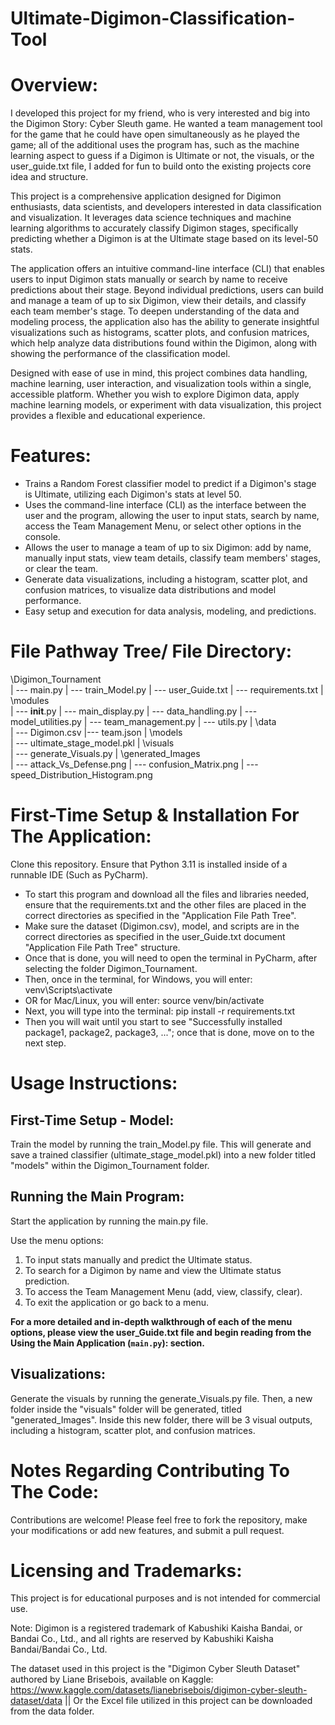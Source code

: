 # Ultimate-Digimon-Classification-Tool

# Overview:

I developed this project for my friend, who is very interested and big into the Digimon Story: Cyber Sleuth game. He wanted a team management tool for the game that he could have open simultaneously as he played the game; all of the additional uses the program has, such as the machine learning aspect to guess if a Digimon is Ultimate or not, the visuals, or the user_guide.txt file, I added for fun to build onto the existing projects core idea and structure.

This project is a comprehensive application designed for Digimon enthusiasts, data scientists, and developers interested in data classification and visualization. It leverages data science techniques and machine learning algorithms to accurately classify Digimon stages, specifically predicting whether a Digimon is at the Ultimate stage based on its level-50 stats.

The application offers an intuitive command-line interface (CLI) that enables users to input Digimon stats manually or search by name to receive predictions about their stage. Beyond individual predictions, users can build and manage a team of up to six Digimon, view their details, and classify each team member's stage. To deepen understanding of the data and modeling process, the application also has the ability to generate insightful visualizations such as histograms, scatter plots, and confusion matrices, which help analyze data distributions found within the Digimon, along with showing the performance of the classification model.

Designed with ease of use in mind, this project combines data handling, machine learning, user interaction, and visualization tools within a single, accessible platform. Whether you wish to explore Digimon data, apply machine learning models, or experiment with data visualization, this project provides a flexible and educational experience.

# Features:

- Trains a Random Forest classifier model to predict if a Digimon's stage is Ultimate, utilizing each Digimon's stats at level 50.
- Uses the command-line interface (CLI) as the interface between the user and the program, allowing the user to input stats, search by name, access the Team Management Menu, or select other options in the console.
- Allows the user to manage a team of up to six Digimon: add by name, manually input stats, view team details, classify team members' stages, or clear the team.
- Generate data visualizations, including a histogram, scatter plot, and confusion matrices, to visualize data distributions and model performance.
- Easy setup and execution for data analysis, modeling, and predictions.

# File Pathway Tree/ File Directory:
\Digimon_Tournament\
      | --- main.py
      | --- train_Model.py
      | --- user_Guide.txt
      | --- requirements.txt
|
   \modules\
      | --- __init__.py
      | --- main_display.py
      | --- data_handling.py
      | --- model_utilities.py
      | --- team_management.py
      | --- utils.py
|
   \data\
      | --- Digimon.csv
      |--- team.json
|
   \models\
      | --- ultimate_stage_model.pkl
|
   \visuals\
      | --- generate_Visuals.py
      |
         \generated_Images\
            | --- attack_Vs_Defense.png
            | --- confusion_Matrix.png
            | --- speed_Distribution_Histogram.png

# First-Time Setup & Installation For The Application:

Clone this repository.
Ensure that Python 3.11 is installed inside of a runnable IDE (Such as PyCharm).

- To start this program and download all the files and libraries needed, ensure that the requirements.txt and the other files are placed in the correct directories as specified in the "Application File Path Tree".
- Make sure the dataset (Digimon.csv), model, and scripts are in the correct directories as specified in the user_Guide.txt document "Application File Path Tree" structure.
- Once that is done, you will need to open the terminal in PyCharm, after selecting the folder Digimon_Tournament.
- Then, once in the terminal, for Windows, you will enter: venv\Scripts\activate
- OR for Mac/Linux, you will enter: source venv/bin/activate
- Next, you will type into the terminal: pip install -r requirements.txt
- Then you will wait until you start to see "Successfully installed package1, package2, package3, ..."; once that is done, move on to the next step.

# Usage Instructions:

## First-Time Setup - Model:

Train the model by running the train_Model.py file.
This will generate and save a trained classifier (ultimate_stage_model.pkl) into a new folder titled "models" within the Digimon_Tournament folder.

## Running the Main Program:

Start the application by running the main.py file.

Use the menu options:
1. To input stats manually and predict the Ultimate status.
2. To search for a Digimon by name and view the Ultimate status prediction.
3. To access the Team Management Menu (add, view, classify, clear).
0. To exit the application or go back to a menu.

**For a more detailed and in-depth walkthrough of each of the menu options, please view the user_Guide.txt file and begin reading from the **Using the Main Application (`main.py`):** section.**

## Visualizations:
Generate the visuals by running the generate_Visuals.py file.
Then, a new folder inside the "visuals" folder will be generated, titled "generated_Images". Inside this new folder, there will be 3 visual outputs, including a histogram, scatter plot, and confusion matrices.

# Notes Regarding Contributing To The Code:
Contributions are welcome! Please feel free to fork the repository, make your modifications or add new features, and submit a pull request.

# Licensing and Trademarks:
This project is for educational purposes and is not intended for commercial use.

Note: Digimon is a registered trademark of Kabushiki Kaisha Bandai, or Bandai Co., Ltd., and all rights are reserved by Kabushiki Kaisha Bandai/Bandai Co., Ltd.

The dataset used in this project is the "Digimon Cyber Sleuth Dataset" authored by Liane Brisebois, available on Kaggle: https://www.kaggle.com/datasets/lianebrisebois/digimon-cyber-sleuth-dataset/data  || Or the Excel file utilized in this project can be downloaded from the data folder.
